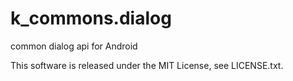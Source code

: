 # k_commons.dialog
common dialog api for Android

This software is released under the MIT License, see LICENSE.txt.
